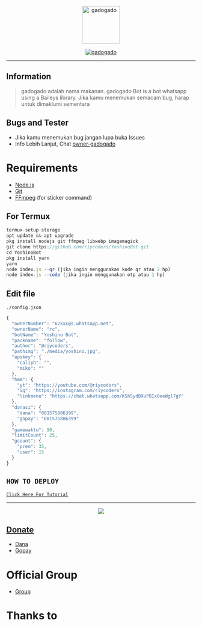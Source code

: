 <p align="center">
<img src="https://b.top4top.io/p_28740qb7i1.jpg" alt="gadogado" width="100"/>


</p>
<p align="center">
<a href="#"><img title="gadogado" src="https://[img.shields.io/badge/YOSHINO BOT-green?colorA=%23ff0000&colorB=%23017e40&style=for-the-badge](https://img.shields.io/badge/build-passing-brightgreen?style=flat&logo=appveyor&logoColor=violet&label=gadogado&labelColor=abcdf&color=fedcba&cacheSeconds=3600)"></a>
</p>
<p align="center">
</p>

<p align="center">
</p>
</div>

---

## Information
> gadogado adalah nama makanan. gadogado Bot is a bot whatsapp using a Baileys library.
> Jika kamu menemukan semacam bug, harap untuk dimaklumi sementara

## Bugs and Tester
* Jika kamu menemukan bug jangan lupa buka Issues
* Info Lebih Lanjut, Chat [owner-gadogado](https://wa.me/628q2373993643)

# Requirements
* [Node.js](https://nodejs.org/en/)
* [Git](https://git-scm.com/downloads)
* [FFmpeg](https://github.com/BtbN/FFmpeg-Builds/releases/download/autobuild-2020-12-08-13-03/ffmpeg-n4.3.1-26-gca55240b8c-win64-gpl-4.3.zip) (for sticker command)

## For Termux
```ts
termux-setup-storage
apt update && apt upgrade
pkg install nodejs git ffmpeg libwebp imagemagick
git clone https://github.com/riycoders/YoshinoBot.git
cd YoshinoBot
pkg install yarn
yarn
node index.js --qr (jika ingin menggunakan kode qr atau 2 hp)
node index.js --code (jika ingin menggunakan otp atau 1 hp)
```

## Edit file
`./config.json`
```ts
{
  "ownerNumber": "62xxx@s.whatsapp.net",
  "ownerName": "rc",
  "botName": "Yoshino Bot",
  "packname": "follow",
  "author": "@riycoders",
  "pathimg": "./media/yoshino.jpg",
  "apikey": {
    "caliph": "",
    "miko": ""
  },
  "hmm": {
    "yt": "https://youtube.com/@riycoders",
    "ig": "https://instagram.com/riycoders",
    "linkmenu": "https://chat.whatsapp.com/KShSydBXuPBIx0eeWgl7gY"
  },
  "donasi": {
	"dana": "081575886399",
	"gopay": "081575886399"
  },
  "gamewaktu": 90,
  "limitCount": 25,
  "gcount": {
	"prem": 35,
	"user": 15
  }
}

```

## ```HOW TO DEPLOY```

[`Click Here For Tutorial`](---)<br>

----------

<p align="center">
  <a href="https://youtu.be/lTNFMkLxs4U"><img src="-" />
</p>

## Donate
- [Dana](https://wa.me/62823739936433?text=Bang+mau+donasi)
- [Gopay](https://wa.me/6282373993643?text=Bang+mau+donasi)

# Official Group
- [Group](https://chat.whatsapp.com/CazkP3DOrQO2vX1zin9tQj)

# Thanks to
